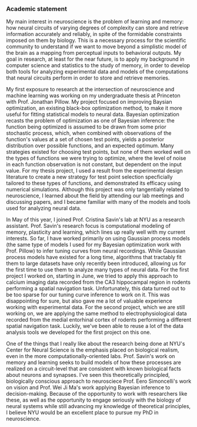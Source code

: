 ### Academic statement

My main interest in neuroscience is the problem of learning and memory: how neural circuits of varying degrees of complexity can store and retrieve information accurately and reliably, in spite of the formidable constraints imposed on them by biology. This is a necessary process for the scientific community to understand if we want to move beyond a simplistic model of the brain as a mapping from perceptual inputs to behavioral outputs. My goal in research, at least for the near future, is to apply my background in computer science and statistics to the study of memory, in order to develop both tools for analyzing experimental data and models of the computations that neural circuits perform in order to store and retrieve memories.

My first exposure to research at the intersection of neuroscience and machine learning was working on my undergraduate thesis at Princeton with Prof. Jonathan Pillow. My project focused on improving Baysian optimization, an existing black-box optimization method, to make it more useful for fitting statistical models to neural data. Bayesian optimization recasts the problem of optimization as one of Bayesian inference: the function being optimized is assumed to be drawn from some prior stochastic process, which, when combined with observations of the function's values at a set of chosen test points, yields a posterior distribution over possible functions, and an expected optimum. Many strategies existed for choosing test points, but none of them worked well on the types of functions we were trying to optimize, where the level of noise in each function observation is not constant, but dependent on the input value. For my thesis project, I used a result from the experimental design literature to create a new strategy for test point selection specficially tailored to these types of functions, and demonstrated its efficacy using numerical simulations. Although this project was only tangentially related to neuroscience, I learned about the field by attending our lab meetings and discussing papers, and I became familiar with many of the models and tools used for analyzing neural data.

In May of this year, I joined Prof. Cristina Savin's lab at NYU as a research assistant. Prof. Savin's research focus is computational modeling of memory, plasticity and learning, which lines up really well with my current interests. So far, I have worked primarily on using Gaussian process models (the same type of models I used for my Bayesian optimization work with Prof. Pillow) to infer tuning curves from neural recordings. While Gaussian process models have existed for a long time, algorithms that tractably fit them to large datasets have only recently been introduced, allowing us for the first time to use them to analyze many types of neural data. For the first project I worked on, starting in June, we tried to apply this approach to calcium imaging data recorded from the CA3 hippocampal region in rodents performing a spatial navigation task. Unfortunately, this data turned out to be too sparse for our tuning curve inference to work on it. This was disappointing for sure, but also gave me a lot of valuable experience working with experimental data. For the second project, which we are still working on, we are applying the same method to electrophysiological data recorded from the medial entorhinal cortex of rodents performing a different spatial navigation task. Luckily, we've been able to reuse a lot of the data analysis tools we developed for the first project on this one.

One of the things that I really like about the research being done at NYU's Center for Neural Science is the emphasis placed on biological realism, even in the more computationally-oriented labs. Prof. Savin's work on memory and learning seeks to build models of how these processes are realized on a circuit-level that are consistent with known biological facts about neurons and synapses. I've seen this theoretically principled, biologically conscious approach to neurosciece Prof. Eero Simoncelli's work on vision and Prof. Wei Ji Ma's work applying Bayesian inference to decision-making. Because of the opportunity to work with researchers like these, as well as the opportunity to engage seriously with the biology of neural systems while still advancing my knowledge of theoretical principles, I believe NYU would be an excellent place to pursue my PhD in neuroscience.
